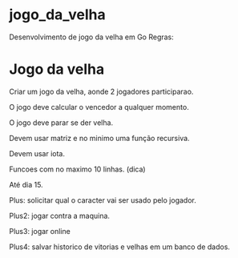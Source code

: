 # jogo_da_velha
Desenvolvimento de jogo da velha em Go
 Regras:

 # Jogo da velha

Criar um jogo da velha, aonde 2 jogadores participarao.

O jogo deve calcular o vencedor a qualquer momento.

O jogo deve parar se der velha.

Devem usar matriz e no minimo uma função recursiva.

Devem usar iota.

Funcoes com no maximo 10 linhas. (dica)

Até dia 15.

Plus: solicitar qual o caracter vai ser usado pelo jogador.

Plus2: jogar contra a maquina.

Plus3: jogar online

Plus4: salvar historico de vitorias e velhas em um banco de dados.